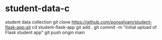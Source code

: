 # student-data-c
student data collection
git clone https://github.com/ponselvam/student-flask-app.git
cd student-flask-app
git add .
git commit -m "Initial upload of Flask student app"
git push origin main

